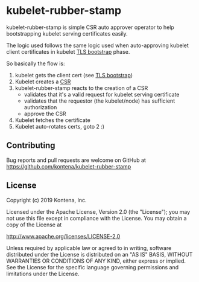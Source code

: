 # kubelet-rubber-stamp

kubelet-rubber-stamp is simple CSR auto approver operator to help bootstrapping kubelet serving certificates easily.

The logic used follows the same logic used when auto-approving kubelet client certificates in kubelet [TLS bootstrap](https://kubernetes.io/docs/reference/command-line-tools-reference/kubelet-tls-bootstrapping/#approval) phase.

So basically the flow is:
1. kubelet gets the client cert (see [TLS bootstrap](https://kubernetes.io/docs/reference/command-line-tools-reference/kubelet-tls-bootstrapping/#approval))
2. Kubelet creates a [CSR](https://kubernetes.io/docs/tasks/tls/managing-tls-in-a-cluster/#create-a-certificate-signing-request-object-to-send-to-the-kubernetes-api)
3. kubelet-rubber-stamp reacts to the creation of a CSR
    - validates that it's a valid request for kubelet serving certificate
    - validates that the requestor (the kubelet/node) has sufficient authorization
    - approve the CSR
4. Kubelet fetches the certificate
5. Kubelet auto-rotates certs, goto 2 :)

## Contributing

Bug reports and pull requests are welcome on GitHub at https://github.com/kontena/kubelet-rubber-stamp

## License

Copyright (c) 2019 Kontena, Inc.

Licensed under the Apache License, Version 2.0 (the "License"); you may not use this file except in compliance with the License. You may obtain a copy of the License at

http://www.apache.org/licenses/LICENSE-2.0

Unless required by applicable law or agreed to in writing, software distributed under the License is distributed on an "AS IS" BASIS, WITHOUT WARRANTIES OR CONDITIONS OF ANY KIND, either express or implied. See the License for the specific language governing permissions and limitations under the License.
